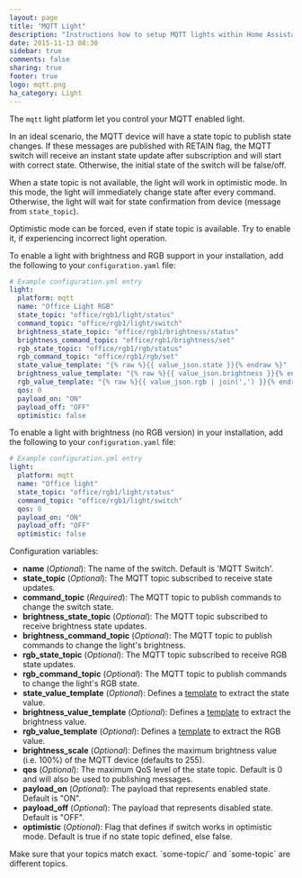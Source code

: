 ```yaml
---
layout: page
title: "MQTT Light"
description: "Instructions how to setup MQTT lights within Home Assistant."
date: 2015-11-13 08:30
sidebar: true
comments: false
sharing: true
footer: true
logo: mqtt.png
ha_category: Light
---
```



The `mqtt` light platform let you control your MQTT enabled light.

In an ideal scenario, the MQTT device will have a state topic to publish state changes. If these messages are published with RETAIN flag, the MQTT switch will receive an instant state update after subscription and will start with correct state. Otherwise, the initial state of the switch will be false/off.

When a state topic is not available, the light will work in optimistic mode. In this mode, the light will immediately change state after every command. Otherwise, the light will wait for state confirmation from device (message from `state_topic`).

Optimistic mode can be forced, even if state topic is available. Try to enable it, if experiencing incorrect light operation.

To enable a light with brightness and RGB support in your installation, add the following to your `configuration.yaml` file:

```yaml
# Example configuration.yml entry
light:
  platform: mqtt
  name: "Office Light RGB"
  state_topic: "office/rgb1/light/status"
  command_topic: "office/rgb1/light/switch"
  brightness_state_topic: "office/rgb1/brightness/status"
  brightness_command_topic: "office/rgb1/brightness/set"
  rgb_state_topic: "office/rgb1/rgb/status"
  rgb_command_topic: "office/rgb1/rgb/set"
  state_value_template: "{% raw %}{{ value_json.state }}{% endraw %}"
  brightness_value_template: "{% raw %}{{ value_json.brightness }}{% endraw %}"
  rgb_value_template: "{% raw %}{{ value_json.rgb | join(',') }}{% endraw %}"
  qos: 0
  payload_on: "ON"
  payload_off: "OFF"
  optimistic: false
```

To enable a light with brightness (no RGB version) in your installation, add the following to your `configuration.yaml` file:

```yaml
# Example configuration.yml entry
light:
  platform: mqtt
  name: "Office light"
  state_topic: "office/rgb1/light/status"
  command_topic: "office/rgb1/light/switch"
  qos: 0
  payload_on: "ON"
  payload_off: "OFF"
  optimistic: false
```

Configuration variables:

- **name** (*Optional*): The name of the switch. Default is 'MQTT Switch'.
- **state_topic** (*Optional*): The MQTT topic subscribed to receive state updates.
- **command_topic** (*Required*): The MQTT topic to publish commands to change the switch state.
- **brightness_state_topic** (*Optional*): The MQTT topic subscribed to receive brightness state updates.
- **brightness_command_topic** (*Optional*): The MQTT topic to publish commands to change the light's brightness.
- **rgb_state_topic** (*Optional*): The MQTT topic subscribed to receive RGB state updates.
- **rgb_command_topic** (*Optional*): The MQTT topic to publish commands to change the light's RGB state.
- **state_value_template** (*Optional*): Defines a [template](/getting-started/templating/) to extract the state value.
- **brightness_value_template** (*Optional*): Defines a [template](/getting-started/templating/) to extract the brightness value.
- **rgb_value_template** (*Optional*): Defines a [template](/getting-started/templating/) to extract the RGB value.
- **brightness_scale** (*Optional*): Defines the maximum brightness value (i.e. 100%) of the MQTT device (defaults to 255).
- **qos** (*Optional*): The maximum QoS level of the state topic. Default is 0 and will also be used to publishing messages.
- **payload_on** (*Optional*): The payload that represents enabled state. Default is "ON".
- **payload_off** (*Optional*): The payload that represents disabled state. Default is "OFF".
- **optimistic** (*Optional*): Flag that defines if switch works in optimistic mode. Default is true if no state topic defined, else false.

<p class='note warning'>
  Make sure that your topics match exact. `some-topic/` and `some-topic` are different topics.
</p>

